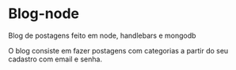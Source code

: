 # Blog-node
Blog de postagens feito em node, handlebars e mongodb

O blog consiste em fazer postagens com categorias a partir do seu cadastro com email e senha.
